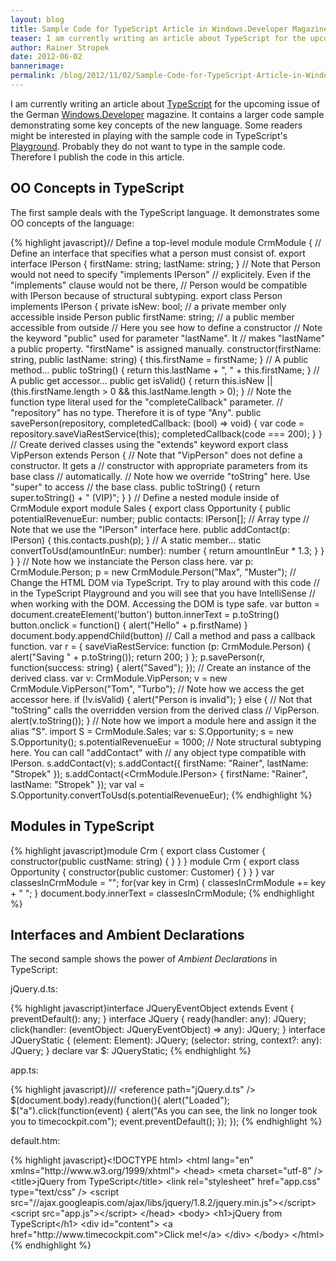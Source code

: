 ```yaml
---
layout: blog
title: Sample Code for TypeScript Article in Windows.Developer Magazine
teaser: I am currently writing an article about TypeScript for the upcoming issue of the German Windows.Developer magazine. It contains a larger code sample demonstrating some key concepts of the new language. 
author: Rainer Stropek
date: 2012-06-02
bannerimage: 
permalink: /blog/2012/11/02/Sample-Code-for-TypeScript-Article-in-WindowsDeveloper-Magazine
---
```


<p xmlns="http://www.w3.org/1999/xhtml">I am currently writing an article about <a href="http://www.typescriptlang.org" target="_blank">TypeScript</a> for the upcoming issue of the German <a href="http://it-republik.de/dotnet/windowsdeveloper-ausgaben" target="_blank">Windows.Developer</a> magazine. It contains a larger code sample demonstrating some key concepts of the new language. Some readers might be interested in playing with the sample code in TypeScript's <a href="http://www.typescriptlang.org/Playground/" target="_blank">Playground</a>. Probably they do not want to type in the sample code. Therefore I publish the code in this article.</p><h2 xmlns="http://www.w3.org/1999/xhtml">OO Concepts in TypeScript</h2><p xmlns="http://www.w3.org/1999/xhtml">The first sample deals with the TypeScript language. It demonstrates some OO concepts of the language:</p>{% highlight javascript}// Define a top-level module&#xA;module CrmModule {&#xA;  // Define an interface that specifies what a person must consist of.&#xA;  export interface IPerson {&#xA;    firstName: string;&#xA;    lastName: string;&#xA;  }&#xA;  &#xA;  // Note that Person would not need to specify &quot;implements IPerson&quot; &#xA;  // explicitely. Even if the &quot;implements&quot; clause would not be there, &#xA;  // Person would be compatible with IPerson because of structural subtyping.&#xA;  export class Person implements IPerson {&#xA;    private isNew: bool;       // a private member only accessible inside Person&#xA;    public firstName: string;  // a public member accessible from outside&#xA;    &#xA;    // Here you see how to define a constructor&#xA;    // Note the keyword &quot;public&quot; used for parameter &quot;lastName&quot;. It &#xA;    // makes &quot;lastName&quot; a public property. &quot;firstName&quot; is assigned manually.&#xA;    constructor(firstName: string, public lastName: string) {&#xA;      this.firstName = firstName;&#xA;    }&#xA;    &#xA;    // A public method...&#xA;    public toString() {&#xA;      return this.lastName + &quot;, &quot; + this.firstName;&#xA;    }&#xA;    &#xA;    // A public get accessor...&#xA;    public get isValid() {&#xA;      return this.isNew || &#xA;        (this.firstName.length &gt; 0 &amp;&amp; this.lastName.length &gt; 0);&#xA;    }&#xA;    &#xA;    // Note the function type literal used for the &quot;completeCallback&quot; parameter.&#xA;    // &quot;repository&quot; has no type. Therefore it is of type &quot;Any&quot;.&#xA;    public savePerson(repository, completedCallback: (bool) =&gt; void) {&#xA;      var code = repository.saveViaRestService(this);&#xA;      completedCallback(code === 200);&#xA;    }&#xA;  }&#xA;  &#xA;  // Create derived classes using the &quot;extends&quot; keyword&#xA;  export class VipPerson extends Person {&#xA;    // Note that &quot;VipPerson&quot; does not define a constructor. It gets a&#xA;    // constructor with appropriate parameters from its base class&#xA;    // automatically.&#xA;    &#xA;    // Note how we override &quot;toString&quot; here. Use &quot;super&quot; to access &#xA;    // the base class.&#xA;    public toString() {&#xA;      return super.toString() + &quot; (VIP)&quot;;&#xA;    }&#xA;  }&#xA;  &#xA;  // Define a nested module inside of CrmModule&#xA;  export module Sales {&#xA;    export class Opportunity {&#xA;      public potentialRevenueEur: number;&#xA;      public contacts: IPerson[];      // Array type&#xA;      &#xA;      // Note that we use the &quot;IPerson&quot; interface here.&#xA;      public addContact(p: IPerson) {&#xA;        this.contacts.push(p);&#xA;      }&#xA;      &#xA;      // A static member...&#xA;      static convertToUsd(amountInEur: number): number {&#xA;        return amountInEur * 1.3;&#xA;      }&#xA;    }&#xA;  }&#xA;}&#xA;&#xA;// Note how we instanciate the Person class here.&#xA;var p: CrmModule.Person;&#xA;p = new CrmModule.Person(&quot;Max&quot;, &quot;Muster&quot;);&#xA;&#xA;// Change the HTML DOM via TypeScript. Try to play around with this code&#xA;// in the TypeScript Playground and you will see that you have IntelliSense&#xA;// when working with the DOM. Accessing the DOM is type safe.&#xA;var button = document.createElement('button')&#xA;button.innerText = p.toString()&#xA;button.onclick = function() {&#xA;  alert(&quot;Hello&quot; + p.firstName)&#xA;}&#xA;document.body.appendChild(button)&#xA;&#xA;// Call a method and pass a callback function.&#xA;var r = { &#xA;  saveViaRestService: function (p: CrmModule.Person) {&#xA;    alert(&quot;Saving &quot; + p.toString());&#xA;    return 200;&#xA;  }&#xA;};&#xA;p.savePerson(r, function(success: string) { alert(&quot;Saved&quot;); });&#xA;&#xA;// Create an instance of the derived class.&#xA;var v: CrmModule.VipPerson;&#xA;v = new CrmModule.VipPerson(&quot;Tom&quot;, &quot;Turbo&quot;);&#xA;// Note how we access the get accessor here.&#xA;if (!v.isValid) {&#xA;  alert(&quot;Person is invalid&quot;);&#xA;}&#xA;else {&#xA;  // Not that &quot;toString&quot; calls the overridden version from the derived class&#xA;  // VipPerson.&#xA;  alert(v.toString());&#xA;}&#xA;&#xA;// Note how we import a module here and assign it the alias &quot;S&quot;.&#xA;import S = CrmModule.Sales;&#xA;var s: S.Opportunity;&#xA;s = new S.Opportunity();&#xA;s.potentialRevenueEur = 1000;&#xA;// Note structural subtyping here. You can call &quot;addContact&quot; with &#xA;// any object type compatible with IPerson.&#xA;s.addContact(v);&#xA;s.addContact({ firstName: &quot;Rainer&quot;, lastName: &quot;Stropek&quot; });&#xA;s.addContact(&lt;CrmModule.IPerson&gt; { firstName: &quot;Rainer&quot;, lastName: &quot;Stropek&quot; });&#xA;var val = S.Opportunity.convertToUsd(s.potentialRevenueEur);&#xA;{% endhighlight %}<h2 xmlns="http://www.w3.org/1999/xhtml">Modules in TypeScript</h2>{% highlight javascript}module Crm {&#xA;&#x9;export class Customer {&#xA;&#x9;&#x9;constructor(public custName: string) {&#xA;&#x9;&#x9;}&#xA;&#x9;}&#xA;}&#xA;&#xA;module Crm {&#xA;&#x9;export class Opportunity {&#xA;&#x9;&#x9;constructor(public customer: Customer) {&#xA;&#x9;&#x9;}&#xA;&#x9;}&#x9;&#xA;}&#xA;&#xA;var classesInCrmModule = &quot;&quot;;&#xA;for(var key in Crm)&#xA;{&#xA;&#x9; classesInCrmModule += key + &quot; &quot;;&#xA;&#x9; &#xA;}&#xA;document.body.innerText = classesInCrmModule;&#xA;{% endhighlight %}<h2 xmlns="http://www.w3.org/1999/xhtml">Interfaces and Ambient Declarations</h2><p xmlns="http://www.w3.org/1999/xhtml">The second sample shows the power of <em>Ambient Declarations</em> in TypeScript:</p><p xmlns="http://www.w3.org/1999/xhtml">jQuery.d.ts:</p>{% highlight javascript}interface JQueryEventObject extends Event {&#xA;  preventDefault(): any;&#xA;}&#xA;&#xA;interface JQuery {&#xA;  ready(handler: any): JQuery;&#xA;  click(handler: (eventObject: JQueryEventObject) =&gt; any): JQuery;&#xA;}&#xA;&#xA;interface JQueryStatic {&#xA;  (element: Element): JQuery;&#xA;  (selector: string, context?: any): JQuery;&#xA;}&#xA;&#xA;declare var $: JQueryStatic;&#xA;{% endhighlight %}<p xmlns="http://www.w3.org/1999/xhtml">app.ts:</p>{% highlight javascript}/// &lt;reference path=&quot;jQuery.d.ts&quot; /&gt;&#xA;&#xA;$(document.body).ready(function(){&#xA;&#x9;alert(&quot;Loaded&quot;);&#xA;    $(&quot;a&quot;).click(function(event) {&#xA;        alert(&quot;As you can see, the link no longer took you to timecockpit.com&quot;);&#xA;        event.preventDefault();&#xA;   });&#xA;});&#xA;{% endhighlight %}<p xmlns="http://www.w3.org/1999/xhtml">default.htm:</p>{% highlight javascript}&lt;!DOCTYPE html&gt;&#xA;&lt;html lang=&quot;en&quot; xmlns=&quot;http://www.w3.org/1999/xhtml&quot;&gt;&#xA;&lt;head&gt;&#xA;    &lt;meta charset=&quot;utf-8&quot; /&gt;&#xA;    &lt;title&gt;jQuery from TypeScript&lt;/title&gt;&#xA;    &lt;link rel=&quot;stylesheet&quot; href=&quot;app.css&quot; type=&quot;text/css&quot; /&gt;&#xA;    &lt;script src=&quot;//ajax.googleapis.com/ajax/libs/jquery/1.8.2/jquery.min.js&quot;&gt;&lt;/script&gt;&#xA;    &lt;script src=&quot;app.js&quot;&gt;&lt;/script&gt;&#xA;&lt;/head&gt;&#xA;&lt;body&gt;&#xA;    &lt;h1&gt;jQuery from TypeScript&lt;/h1&gt;&#xA;    &lt;div id=&quot;content&quot;&gt;&#xA;        &lt;a href=&quot;http://www.timecockpit.com&quot;&gt;Click me!&lt;/a&gt;&#xA;    &lt;/div&gt;&#xA;&lt;/body&gt;&#xA;&lt;/html&gt;{% endhighlight %}